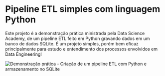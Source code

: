 # Pipeline ETL simples com linguagem Python

Este projeto é a demonstração prática ministrada pela Data Science Academy, de um pipeline ETL feito em Python gravando dados em um banco de dados SQLite. 
É um projeto simples, porém bem eficaz principalmente para estudo e entendimento dos processos envolvidos em  Data Engineering!

![Demonstração prática - Criação de um pipeline ETL com Python e armazenamento no SQLite](https://github.com/user-attachments/assets/02757917-e8b4-4508-9dc9-022ebcef6223)
